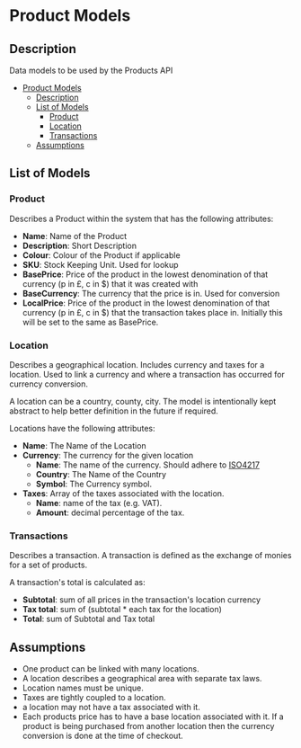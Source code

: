 # Product Models

## Description

Data models to be used by the Products API

- [Product Models](#product-models)
    - [Description](#description)
    - [List of Models](#list-of-models)
        - [Product](#product)
        - [Location](#location)
        - [Transactions](#transactions)
    - [Assumptions](#assumptions)

## List of Models

### Product

Describes a Product within the system that has the following attributes:

- **Name**: Name of the Product
- **Description**: Short Description
- **Colour**: Colour of the Product if applicable
- **SKU**: Stock Keeping Unit. Used for lookup
- **BasePrice**: Price of the product in the lowest denomination of that currency (p in £, c in $) that it was created with
- **BaseCurrency**: The currency that the price is in. Used for conversion
- **LocalPrice**: Price of the product in the lowest denomination of that currency (p in £, c in $) that the transaction takes place in. Initially this will be set to the same as BasePrice.

### Location

Describes a geographical location. Includes currency and taxes for a location. Used to link a currency and where a transaction has occurred for currency conversion.

A location can be a country, county, city. The model is intentionally kept abstract to help better definition in the future if required.

Locations have the following attributes:

- **Name**: The Name of the Location
- **Currency**: The currency for the given location
    - **Name**: The name of the currency. Should adhere to [ISO4217](https://en.wikipedia.org/wiki/ISO_4217)
    - **Country**: The Name of the Country
    - **Symbol**: The Currency symbol.
- **Taxes**: Array of the taxes associated with the location.
    - **Name**: name of the tax (e.g. VAT).
    - **Amount**: decimal percentage of the tax.

### Transactions

Describes a transaction. A transaction is defined as the exchange of monies for a set of products.

A transaction's total is calculated as:

- **Subtotal**: sum of all prices in the transaction's location currency
- **Tax total**: sum of (subtotal * each tax for the location)
- **Total**: sum of Subtotal and Tax total


## Assumptions

- One product can be linked with many locations.
- A location describes a geographical area with separate tax laws.
- Location names must be unique.
- Taxes are tightly coupled to a location.
- a location may not have a tax associated with it.
- Each products price has to have a base location associated with it. If a product is being purchased from another location then the currency conversion is done at the time of checkout.
